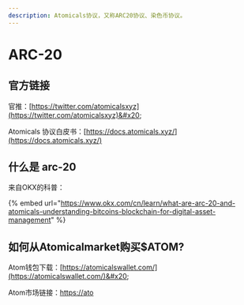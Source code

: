 ```yaml
---
description: Atomicals协议，又称ARC20协议、染色币协议。
---
```


# ARC-20

## 官方链接

官推：[https://twitter.com/atomicalsxyz](https://twitter.com/atomicalsxyz)&#x20;

Atomicals 协议白皮书：[https://docs.atomicals.xyz/](https://docs.atomicals.xyz/)



## 什么是 arc-20

来自OKX的科普：

{% embed url="https://www.okx.com/cn/learn/what-are-arc-20-and-atomicals-understanding-bitcoins-blockchain-for-digital-asset-management" %}

## 如何从Atomicalmarket购买$ATOM?

Atom钱包下载：[https://atomicalswallet.com/](https://atomicalswallet.com/)&#x20;

Atom市场链接：[https://ato](https://atomicalmarket.com/marketplace/token)

